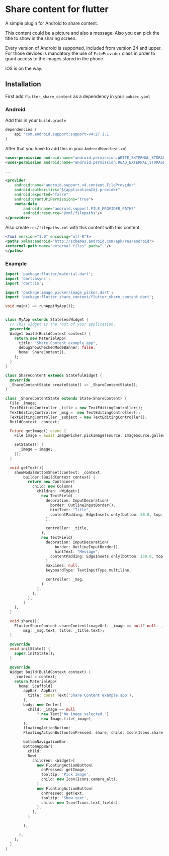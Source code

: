 # Share content for flutter

A simple plugin for Android to share content.

This content could be a picture and also a message. 
Also you can pick the title to show in the sharing screen.
 
Every version of Android is supported, included from version 24 and upper.
For those devices is mandatory the use of `FileProvider` class in order to grant access 
to the images stored in the phone.

iOS is on the way.


## Installation

First add `flutter_share_content` as a dependency in your `pubsec.yaml`

### Android

Add this in your `build.gradle`

```gradle
dependencies {
    api 'com.android.support:support-v4:27.1.1'
}
```

After that you have to add this in your `AndroidManifest.xml`

```xml
<uses-permission android:name="android.permission.WRITE_EXTERNAL_STORAGE"/>
<uses-permission android:name="android.permission.READ_EXTERNAL_STORAGE"/>

...

<provider
    android:name="android.support.v4.content.FileProvider"
    android:authorities="${applicationId}.provider"
    android:exported="false"
    android:grantUriPermissions="true">
    <meta-data
        android:name="android.support.FILE_PROVIDER_PATHS"
        android:resource="@xml/filepaths"/>
</provider>
```
Also create `res/filepaths.xml` with this content with this content

```xml
<?xml version="1.0" encoding="utf-8"?>
<paths xmlns:android="http://schemas.android.com/apk/res/android">
<external-path name="external_files" path="."/>
</paths>
```


### Example

```dart
import 'package:flutter/material.dart';
import 'dart:async';
import 'dart:io';

import 'package:image_picker/image_picker.dart';
import 'package:flutter_share_content/flutter_share_content.dart';

void main() => runApp(MyApp());


class MyApp extends StatelessWidget {
  // This widget is the root of your application.
  @override
  Widget build(BuildContext context) {
    return new MaterialApp(
      title: "Share Content example app",
      debugShowCheckedModeBanner: false,
      home: ShareContent(),
    );
  }
}

class ShareContent extends StatefulWidget {
  @override
  _ShareContentState createState() => _ShareContentState();
}

class _ShareContentState extends State<ShareContent> {
  File _image;
  TextEditingController _title = new TextEditingController();
  TextEditingController _msg =  new TextEditingController();
  TextEditingController _subject = new TextEditingController();
  BuildContext _context;

  Future getImage() async {
    File image = await ImagePicker.pickImage(source: ImageSource.gallery);

    setState(() {
      _image = image;
    });
  }

  void getText(){
    showModalBottomSheet(context: _context,
        builder:(BuildContext context) {
          return new Container(
            child: new Column(
              children: <Widget>[
                new TextField(
                  decoration: InputDecoration(
                    border: OutlineInputBorder(),
                    hintText: "Title",
                    contentPadding: EdgeInsets.only(bottom: 50.0, top: 10.0, left: 12.0),
                  ),

                  controller: _title,
                ),
                new TextField(
                  decoration: InputDecoration(
                      border: OutlineInputBorder(),
                      hintText: "Message",
                    contentPadding: EdgeInsets.only(bottom: 150.0, top: 10.0, left: 12.0),
                  ),
                  maxLines: null,
                  keyboardType: TextInputType.multiline,

                  controller: _msg,
                )
              ],
            ),
          );
        }
    );
  }

  void share(){
    FlutterShareContent.shareContent(imageUrl: _image == null? null: _image.path,
        msg: _msg.text, title: _title.text);
  }

  @override
  void initState() {
    super.initState();
  }

  @override
  Widget build(BuildContext context) {
    _context = context;
    return MaterialApp(
      home: Scaffold(
        appBar: AppBar(
          title: const Text('Share Content example app'),
        ),
        body: new Center(
          child: _image == null
              ? new Text('No image selected.')
              : new Image.file(_image),
        ),
        floatingActionButton:
        FloatingActionButton(onPressed: share, child: Icon(Icons.share),),

        bottomNavigationBar:
        BottomAppBar(
          child:
          Row(
            children: <Widget>[
              new FloatingActionButton(
                onPressed: getImage,
                tooltip: 'Pick Image',
                child: new Icon(Icons.camera_alt),
              ),
              new FloatingActionButton(
                onPressed: getText,
                tooltip: 'Show text',
                child: new Icon(Icons.text_fields),
              ),
            ],
          )

        ),

      ),
    );
  }
}

```

